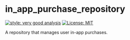 # in_app_purchase_repository

[![style: very good analysis][very_good_analysis_badge]][very_good_analysis_link]
[![License: MIT][license_badge]][license_link]

A repository that manages user in-app purchases.

[license_badge]: https://img.shields.io/badge/license-MIT-blue.svg
[license_link]: https://opensource.org/licenses/MIT
[very_good_analysis_badge]: https://img.shields.io/badge/style-very_good_analysis-B22C89.svg
[very_good_analysis_link]: https://pub.dev/packages/very_good_analysis

